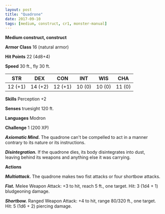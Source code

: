 ```yaml
---
layout: post
title: "Quadrone"
date: 2017-09-10
tags: [medium, construct, cr1, monster-manual]
---
```


**Medium construct, construct**

**Armor Class** 16 (natural armor)

**Hit Points** 22 (4d8+4)

**Speed** 30 ft., fly 30 ft.

|   STR   |   DEX   |   CON   |   INT   |   WIS   |   CHA   |
|:-----:|:-----:|:-----:|:-----:|:-----:|:-----:|
| 12 (+1) | 14 (+2) | 12 (+1) | 10 (0) | 10 (0) | 11 (0) |

**Skills** Perception +2

**Senses** truesight 120 ft.

**Languages** Modron

**Challenge** 1 (200 XP)

***Axiomatic Mind.*** The quadrone can't be compelled to act in a manner contrary to its nature or its instructions.

***Disintegration.*** If the quadrone dies, its body disintegrates into dust, leaving behind its weapons and anything else it was carrying.

**Actions**

***Multiattack.*** The quadrone makes two fist attacks or four shortbow attacks.

***Fist.*** Melee Weapon Attack: +3 to hit, reach 5 ft., one target. Hit: 3 (1d4 + 1) bludgeoning damage.

***Shortbow.*** Ranged Weapon Attack: +4 to hit, range 80/320 ft., one target. Hit: 5 (1d6 + 2) piercing damage.

